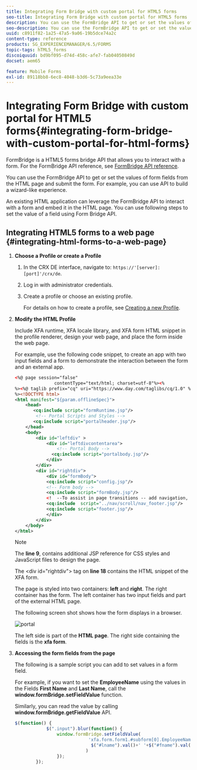 ```yaml
---
title: Integrating Form Bridge with custom portal for HTML5 forms
seo-title: Integrating Form Bridge with custom portal for HTML5 forms
description: You can use the FormBridge API to get or set the values of form fields from the HTML page and submit the form.
seo-description: You can use the FormBridge API to get or set the values of form fields from the HTML page and submit the form.
uuid: c8911f82-1a25-47a5-9a06-19b5dce74a2c
content-type: reference
products: SG_EXPERIENCEMANAGER/6.5/FORMS
topic-tags: hTML5_forms
discoiquuid: bd9bf095-d74d-458c-afe7-fab04050849d
docset: aem65

feature: Mobile Forms
exl-id: 89118bb8-6ec8-4048-b3d6-5c73a9eea33e
---
```

# Integrating Form Bridge with custom portal for HTML5 forms{#integrating-form-bridge-with-custom-portal-for-html-forms}

FormBridge is a HTML5 forms bridge API that allows you to interact with a form. For the FormBridge API reference, see [FormBridge API reference](/help/forms/using/form-bridge-apis.md).

You can use the FormBridge API to get or set the values of form fields from the HTML page and submit the form. For example, you can use API to build a wizard-like experience.

An existing HTML application can leverage the FormBridge API to interact with a form and embed it in the HTML page. You can use following steps to set the value of a field using Form Bridge API.

## Integrating HTML5 forms to a web page {#integrating-html-forms-to-a-web-page}

1. **Choose a Profile or create a Profile**

    1. In the CRX DE interface, navigate to: `https://'[server]:[port]'/crx/de`.
    1. Log in with administrator credentials.
    1. Create a profile or choose an existing profile.

       For details on how to create a profile, see [Creating a new Profile](/help/forms/using/custom-profile.md).

1. **Modify the HTML Profile**

   Include XFA runtime, XFA locale library, and XFA form HTML snippet in the profile renderer, design your web page, and place the form inside the web page.

   For example, use the following code snippet, to create an app with two input fields and a form to demonstrate the interaction between the form and an external app.

   ```xml
   <%@ page session="false"
                  contentType="text/html; charset=utf-8"%><%
   %><%@ taglib prefix="cq" uri="https://www.day.com/taglibs/cq/1.0" %><%
   %><!DOCTYPE html>
   <html manifest="${param.offlineSpec}">
       <head>
          <cq:include script="formRuntime.jsp"/>
           <!-- Portal Scripts and Styles -->
          <cq:include script="portalheader.jsp"/>
       </head>
       <body>
           <div id="leftdiv" >
               <div id="leftdivcontentarea">
                   <!-- Portal Body -->
                 <cq:include script="portalbody.jsp"/>
               </div>
           </div>
           <div id="rightdiv">
               <div id="formBody">
               <cq:include script="config.jsp"/>
               <!-- Form body -->
               <cq:include script="formBody.jsp"/>
               <!  --To assist in page transitions -- add navigation, based on scrolling -->
               <cq:include  script="../nav/scroll/nav_footer.jsp"/>
               <cq:include script="footer.jsp"/>
               </div>
           </div>
       </body>
   </html>

   ```

   >[!NOTE]
   >
   >The **line 9**, contains additional JSP reference for CSS styles and JavaScript files to design the page.
   >
   >
   >The &lt;div id="rightdiv"&gt; tag on **line 18** contains the HTML snippet of the XFA form.
   >
   >
   >The page is styled into two containers: **left** and **right**. The right container has the form. The left container has two input fields and part of the external HTML page.
   >
   >
   >The following screen shot shows how the form displays in a browser.

   ![portal](assets/portal.jpg)

   The left side is part of the **HTML page**. The right side containing the fields is the **xfa form**.

1. **Accessing the form fields from the page**

   The following is a sample script you can add to set values in a form field.

   For example, if you want to set the **EmployeeName** using the values in the Fields **First Name** and **Last Name**, call the **window.formBridge.setFieldValue** function.

   Similarly, you can read the value by calling **window.formBridge.getFieldValue** API.

   ```javascript
   $(function() {
               $(".input").blur(function() {
                   window.formBridge.setFieldValue(
                               'xfa.form.form1.#subform[0].EmployeeName',
                                $("#lname").val()+' '+$("#fname").val()
                              )
                   });
           });
   ```
